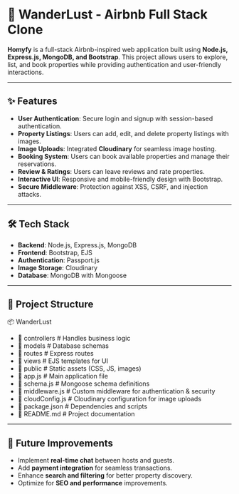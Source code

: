 # 🏡 WanderLust - Airbnb Full Stack Clone  

**Homyfy** is a full-stack Airbnb-inspired web application built using **Node.js, Express.js, MongoDB, and Bootstrap**. This project allows users to explore, list, and book properties while providing authentication and user-friendly interactions.  

---

## ✨ Features  

- **User Authentication**: Secure login and signup with session-based authentication.  
- **Property Listings**: Users can add, edit, and delete property listings with images.  
- **Image Uploads**: Integrated **Cloudinary** for seamless image hosting.  
- **Booking System**: Users can book available properties and manage their reservations.  
- **Review & Ratings**: Users can leave reviews and rate properties.  
- **Interactive UI**: Responsive and mobile-friendly design with Bootstrap.  
- **Secure Middleware**: Protection against XSS, CSRF, and injection attacks.  

---

## 🛠 Tech Stack  

- **Backend**: Node.js, Express.js, MongoDB  
- **Frontend**: Bootstrap, EJS  
- **Authentication**: Passport.js  
- **Image Storage**: Cloudinary  
- **Database**: MongoDB with Mongoose  

---

## 📂 Project Structure  

📦 WanderLust
- 📁 controllers # Handles business logic
- 📁 models # Database schemas
- 📁 routes # Express routes
- 📁 views # EJS templates for UI
- 📁 public # Static assets (CSS, JS, images)
- 📄 app.js # Main application file
- 📄 schema.js # Mongoose schema definitions
- 📄 middleware.js # Custom middleware for authentication & security
- 📄 cloudConfig.js # Cloudinary configuration for image uploads
- 📄 package.json # Dependencies and scripts
- 📄 README.md # Project documentation


---

## 📌 Future Improvements  

- Implement **real-time chat** between hosts and guests.  
- Add **payment integration** for seamless transactions.  
- Enhance **search and filtering** for better property discovery.  
- Optimize for **SEO and performance** improvements.  

